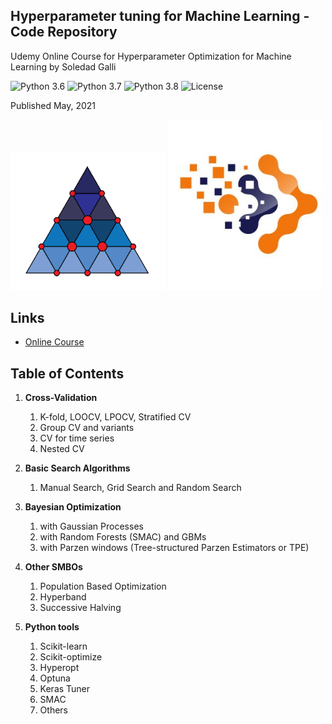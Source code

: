 ﻿## Hyperparameter tuning for Machine Learning - Code Repository
Udemy Online Course for Hyperparameter Optimization for Machine Learning by Soledad Galli

![Python 3.6](https://img.shields.io/badge/python-3.6-success.svg)
![Python 3.7](https://img.shields.io/badge/python-3.7-success.svg)
![Python 3.8](https://img.shields.io/badge/python-3.8-success.svg)
![License](https://img.shields.io/badge/license-BSD-success.svg)

Published May, 2021

[<img src="./logo.png" width="248">](https://www.udemy.com/course/hyperparameter-optimization-for-machine-learning/?referralCode=2A38B3864C92AF5269BC)  [<img src="./trainindata.png" width="248">](https://www.trainindata.com)

## Links

- [Online Course](https://www.udemy.com/course/hyperparameter-optimization-for-machine-learning/?referralCode=2A38B3864C92AF5269BC)


## Table of Contents


1. **Cross-Validation**
	1. K-fold, LOOCV, LPOCV, Stratified CV
	2. Group CV and variants
	3. CV for time series
	4. Nested CV

2. **Basic Search Algorithms**
	1. Manual Search, Grid Search and Random Search

3. **Bayesian Optimization**
	1. with Gaussian Processes
	2. with Random Forests (SMAC) and GBMs
	3. with Parzen windows (Tree-structured Parzen Estimators or TPE)

4. **Other SMBOs**
	1. Population Based Optimization
	2. Hyperband
	3. Successive Halving

5. **Python tools**
	1. Scikit-learn
	2. Scikit-optimize
	3. Hyperopt
	4. Optuna
	5. Keras Tuner
	6. SMAC
	7. Others
